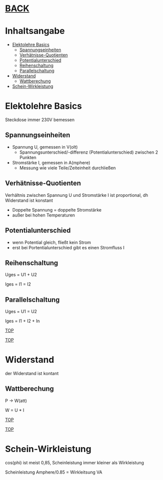 # [BACK](../index.html)
# Inhaltsangabe
- [Elektolehre Basics](#elektolehre-basics)
	- [Spannungseinheiten](#spannungseinheiten)
	- [Verhätnisse-Quotienten](#verhätnisse-quotienten)
	- [Potentialunterschied](#potentialunterschied)
	- [Reihenschaltung](#reihenschaltung)
	- [Parallelschaltung](#parallelschaltung)
- [Widerstand](#widerstand)
	- [Wattberechung](#wattberechung)
- [Schein-Wirkleistung](#schein-wirkleistung)

# Elektolehre Basics
Steckdose immer 230V bemessen

## Spannungseinheiten
- Spannung U, gemessen in V(olt)
	- Spannungsunterschied/-differenz (Potentialunterschied) zwischen 2 Punkten
- Stromstärke I, gemessen in A(mphere)
	- Messung wie viele Teile/Zeiteinheit durchließen

## Verhätnisse-Quotienten
Verhältnis zwischen Spannung U und Stromstärke I ist proportional, dh Widerstand
ist konstant
- Doppelte Spannung = doppelte Stromstärke
- außer bei hohen Temperaturen 

## Potentialunterschied
- wenn Potential gleich, fließt kein Strom 
- erst bei Portentialunterschied gibt es einen Stromfluss I

## Reihenschaltung
Uges = U1 + U2

Iges = I1 = I2

## Parallelschaltung
Uges = U1 = U2

Iges = I1 + I2 + In

[TOP](#)

[TOP](#)

# Widerstand
der Widerstand ist kontant

## Wattberechung 
P -> W(att)

W = U * I 

[TOP](#)

[TOP](#)

# Schein-Wirkleistung
cos(phi) ist meist 0,85, Scheinleistung immer kleiner als Wirkleistung

Scheinleistung Amphere/0.85 = Wirkleitsung VA



